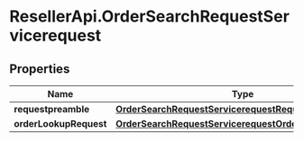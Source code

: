 # ResellerApi.OrderSearchRequestServicerequest

## Properties

Name | Type | Description | Notes
------------ | ------------- | ------------- | -------------
**requestpreamble** | [**OrderSearchRequestServicerequestRequestpreamble**](OrderSearchRequestServicerequestRequestpreamble.md) |  | 
**orderLookupRequest** | [**OrderSearchRequestServicerequestOrderLookupRequest**](OrderSearchRequestServicerequestOrderLookupRequest.md) |  | [optional] 


